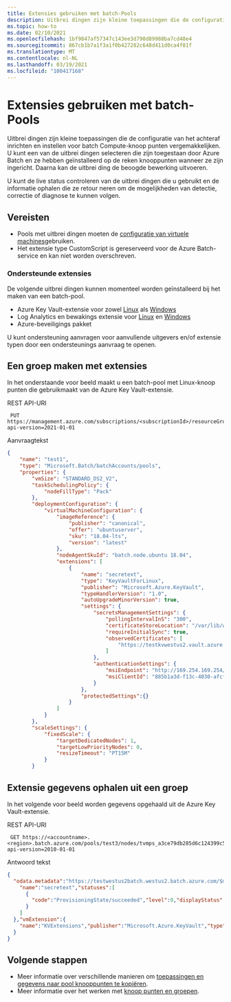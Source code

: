 ```yaml
---
title: Extensies gebruiken met batch-Pools
description: Uitbrei dingen zijn kleine toepassingen die de configuratie van het achteraf inrichten en instellen voor batch Compute-knoop punten vergemakkelijken.
ms.topic: how-to
ms.date: 02/10/2021
ms.openlocfilehash: 1bf9847af57347c143ee3d790d89988ba7cd48e4
ms.sourcegitcommit: 867cb1b7a1f3a1f0b427282c648d411d0ca4f81f
ms.translationtype: MT
ms.contentlocale: nl-NL
ms.lasthandoff: 03/19/2021
ms.locfileid: "100417168"
---
```

# <a name="use-extensions-with-batch-pools"></a>Extensies gebruiken met batch-Pools

Uitbrei dingen zijn kleine toepassingen die de configuratie van het achteraf inrichten en instellen voor batch Compute-knoop punten vergemakkelijken. U kunt een van de uitbrei dingen selecteren die zijn toegestaan door Azure Batch en ze hebben geïnstalleerd op de reken knooppunten wanneer ze zijn ingericht. Daarna kan de uitbrei ding de beoogde bewerking uitvoeren.

U kunt de live status controleren van de uitbrei dingen die u gebruikt en de informatie ophalen die ze retour neren om de mogelijkheden van detectie, correctie of diagnose te kunnen volgen.

## <a name="prerequisites"></a>Vereisten

- Pools met uitbrei dingen moeten de [configuratie van virtuele machines](nodes-and-pools.md#virtual-machine-configuration)gebruiken.
- Het extensie type CustomScript is gereserveerd voor de Azure Batch-service en kan niet worden overschreven.

### <a name="supported-extensions"></a>Ondersteunde extensies

De volgende uitbrei dingen kunnen momenteel worden geïnstalleerd bij het maken van een batch-pool. 

- Azure Key Vault-extensie voor zowel [Linux](../virtual-machines/extensions/key-vault-linux.md) als [Windows](../virtual-machines/extensions/key-vault-windows.md)
- Log Analytics en bewakings extensie voor [Linux](../virtual-machines/extensions/oms-linux.md) en [Windows](../virtual-machines/extensions/oms-windows.md)
- Azure-beveiligings pakket

U kunt ondersteuning aanvragen voor aanvullende uitgevers en/of extensie typen door een ondersteunings aanvraag te openen.

## <a name="create-a-pool-with-extensions"></a>Een groep maken met extensies

In het onderstaande voor beeld maakt u een batch-pool met Linux-knoop punten die gebruikmaakt van de Azure Key Vault-extensie.

REST API-URI

```http
 PUT https://management.azure.com/subscriptions/<subscriptionId>/resourceGroups/<resourceGroup>/providers/Microsoft.Batch/batchAccounts/<batchaccountName>/pools/<batchpoolName>?api-version=2021-01-01
```

Aanvraagtekst

```json
{
    "name": "test1",
    "type": "Microsoft.Batch/batchAccounts/pools",
    "properties": {
        "vmSize": "STANDARD_DS2_V2",
        "taskSchedulingPolicy": {
            "nodeFillType": "Pack"
        },
        "deploymentConfiguration": {
            "virtualMachineConfiguration": {
                "imageReference": {
                    "publisher": "canonical",
                    "offer": "ubuntuserver",
                    "sku": "18.04-lts",
                    "version": "latest"
                },
                "nodeAgentSkuId": "batch.node.ubuntu 18.04",
                "extensions": [
                    {
                        "name": "secretext",
                        "type": "KeyVaultForLinux",
                        "publisher": "Microsoft.Azure.KeyVault",
                        "typeHandlerVersion": "1.0",
                        "autoUpgradeMinorVersion": true,
                        "settings": {
                            "secretsManagementSettings": {
                                "pollingIntervalInS": "300",
                                "certificateStoreLocation": "/var/lib/waagent/Microsoft.Azure.KeyVault",
                                "requireInitialSync": true,
                                "observedCertificates": [
                                    "https://testkvwestus2.vault.azure.net/secrets/authsecreat"
                                ]
                            },
                            "authenticationSettings": {
                                "msiEndpoint": "http://169.254.169.254/metadata/identity",
                                "msiClientId": "885b1a3d-f13c-4030-afcf-9f05044d78dc"
                            }
                        },
                        "protectedSettings":{}
                    }
                ]
            }
        },
        "scaleSettings": {
            "fixedScale": {
                "targetDedicatedNodes": 1,
                "targetLowPriorityNodes": 0,
                "resizeTimeout": "PT15M"
            }
        }
```

## <a name="get-extension-data-from-a-pool"></a>Extensie gegevens ophalen uit een groep

In het volgende voor beeld worden gegevens opgehaald uit de Azure Key Vault-extensie.

REST API-URI

```http
 GET https://<accountname>.<region>.batch.azure.com/pools/test3/nodes/tvmps_a3ce79db285d6c124399c5bd3f3cf308d652c89675d9f1f14bfc184476525278_d/extensions/secretext?api-version=2010-01-01
```

Antwoord tekst

```json
{
  "odata.metadata":"https://testwestus2batch.westus2.batch.azure.com/$metadata#extensions/@Element","instanceView":{
    "name":"secretext","statuses":[
      {
        "code":"ProvisioningState/succeeded","level":0,"displayStatus":"Provisioning succeeded","message":"Successfully started Key Vault extension service. 2021-02-08T19:49:39Z"
      }
    ]
  },"vmExtension":{
    "name":"KVExtensions","publisher":"Microsoft.Azure.KeyVault","type":"KeyVaultForLinux","typeHandlerVersion":"1.0","autoUpgradeMinorVersion":true,"settings":"{\r\n  \"secretsManagementSettings\": {\r\n    \"pollingIntervalInS\": \"300\",\r\n    \"certificateStoreLocation\": \"/var/lib/waagent/Microsoft.Azure.KeyVault\",\r\n    \"requireInitialSync\": true,\r\n    \"observedCertificates\": [\r\n      \"https://testkvwestus2.vault.azure.net/secrets/testumi\"\r\n    ]\r\n  },\r\n  \"authenticationSettings\": {\r\n    \"msiEndpoint\": \"http://169.254.169.254/metadata/identity\",\r\n    \"msiClientId\": \"885b1a3d-f13c-4030-afcf-922f05044d78dc\"\r\n  }\r\n}"
  }
}

```

## <a name="next-steps"></a>Volgende stappen

- Meer informatie over verschillende manieren om [toepassingen en gegevens naar pool knooppunten te kopiëren](batch-applications-to-pool-nodes.md).
- Meer informatie over het werken met [knoop punten en groepen](nodes-and-pools.md).

